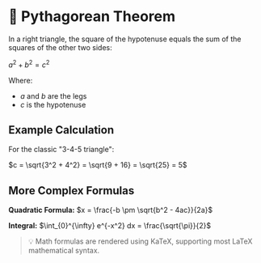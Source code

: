 # 🧮 Pythagorean Theorem

In a right triangle, the square of the hypotenuse equals the sum of the squares of the other two sides:

$a^2 + b^2 = c^2$

Where:

- $a$ and $b$ are the legs
- $c$ is the hypotenuse

## Example Calculation

For the classic "3-4-5 triangle":

$c = \sqrt{3^2 + 4^2} = \sqrt{9 + 16} = \sqrt{25} = 5$

## More Complex Formulas

**Quadratic Formula:**
$x = \frac{-b \pm \sqrt{b^2 - 4ac}}{2a}$

**Integral:**
$\int_{0}^{\infty} e^{-x^2} dx = \frac{\sqrt{\pi}}{2}$

> 💡 Math formulas are rendered using KaTeX, supporting most LaTeX mathematical syntax.
